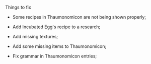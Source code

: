 Things to fix

* Some recipes in Thaumonomicon are not being shown properly;

* Add Incubated Egg's recipe to a research;

* Add missing textures;

* Add some missing items to Thaumonomicon;

* Fix grammar in Thaumonomicon entries;
